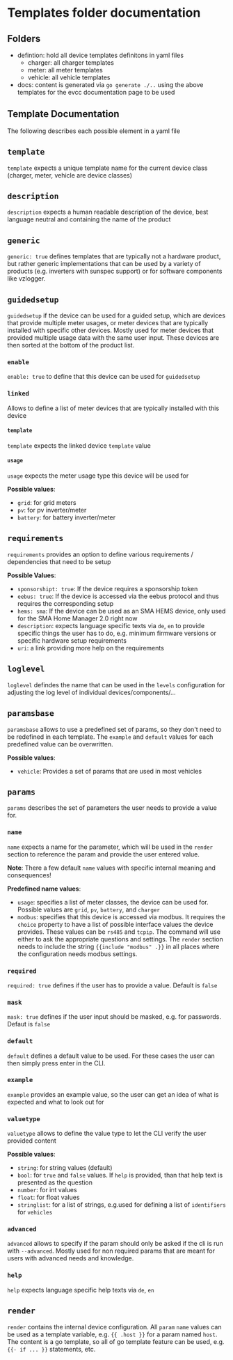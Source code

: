 # Templates folder documentation

## Folders

- defintion: hold all device templates definitons in yaml files
  - charger: all charger templates
  - meter: all meter templates
  - vehicle: all vehicle templates
- docs: content is generated via `go generate ./..` using the above templates for the evcc documentation page to be used

## Template Documentation

The following describes each possible element in a yaml file

## `template`

`template` expects a unique template name for the current device class (charger, meter, vehicle are device classes)

## `description`

`description` expects a human readable description of the device, best language neutral and containing the name of the product

## `generic`

`generic: true` defines templates that are typically not a hardware product, but rather generic implementations that can be used by a variety of products (e.g. inverters with sunspec support) or for software components like vzlogger.

## `guidedsetup`

`guidedsetup` if the device can be used for a guided setup, which are devices that provide multiple meter usages, or meter devices that are typically installed with specific other devices. Mostly used for meter devices that provided multiple usage data with the same user input. These devices are then sorted at the bottom of the product list.

### `enable`

`enable: true` to define that this device can be used for `guidedsetup`

### `linked`

Allows to define a list of meter devices that are typically installed with this device

#### `template`

`template` expects the linked device `template` value

#### `usage`

`usage` expects the meter usage type this device will be used for

**Possible values**:

- `grid`: for grid meters
- `pv`:  for pv inverter/meter
- `battery`: for battery inverter/meter

## `requirements`

`requirements` provides an option to define various requirements / dependencies that need to be setup

**Possible Values**:

- `sponsorshipt: true`: If the device requires a sponsorship token
- `eebus: true`: If the device is accessed via the eebus protocol and thus requires the corresponding setup
- `hems: sma`: If the device can be used as an SMA HEMS device, only used for the SMA Home Manager 2.0 right now
- `description`: expects language specific texts via `de`, `en` to provide specific things the user has to do, e.g. minimum firmware versions or specific hardware setup requirements
- `uri`: a link providing more help on the requirements

## `loglevel`

`loglevel` defindes the name that can be used in the `levels` configuration for adjusting the log level of individual devices/components/...

## `paramsbase`

`paramsbase` allows to use a predefined set of params, so they don't need to be redefined in each template. The `example` and `default` values for each predefined value can be overwritten.

**Possible values**:

- `vehicle`: Provides a set of params that are used in most vehicles

## `params`

`params` describes the set of parameters the user needs to provide a value for.

### `name`

`name` expects a name for the parameter, which will be used in the `render` section to reference the param and provide the user entered value.

**Note**: There a few default `name` values with specific internal meaning and consequences!

**Predefined name values**:

- `usage`: specifies a list of meter classes, the device can be used for. Possible values are `grid`, `pv`, `battery`, and `charger`
- `modbus`: specifies that this device is accessed via modbus. It requires the `choice` property to have a list of possible interface values the device provides. These values can be `rs485` and `tcpip`. The command will use either to ask the appropriate questions and settings. The `render` section needs to include the string `{{include "modbus" .}}` in all places where the configuration needs modbus settings.

### `required`

`required: true` defines if the user has to provide a value. Default is `false`

### `mask`

`mask: true` defines if the user input should be masked, e.g. for passwords. Defaut is `false`

### `default`

`default` defines a default value to be used. For these cases the user can then simply press enter in the CLI.

### `example`

`example` provides an example value, so the user can get an idea of what is expected and what to look out for

### `valuetype`

`valuetype` allows to define the value type to let the CLI verify the user provided content

**Possible values**:

- `string`: for string values (default)
- `bool`: for `true` and `false` values. If `help` is provided, than that help text is presented as the question
- `number`: for int values
- `float`: for float values
- `stringlist`: for a list of strings, e.g.used for defining a list of `identifiers` for `vehicles`

### `advanced`

`advanced` allows to specify if the param should only be asked if the cli is run with `--advanced`. Mostly used for non required params that are meant for users with advanced needs and knowledge.

### `help`

`help` expects language specific help texts via `de`, `en`

## `render`

`render` contains the internal device configuration. All `param` `name` values can be used as a template variable, e.g. `{{ .host }}` for a param named `host`. The content is a go template, so all of go template feature can be used, e.g. `{{- if ... }}` statements, etc.
